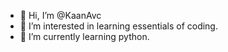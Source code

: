- 👋 Hi, I’m @KaanAvc
- 👀 I’m interested in learning essentials of coding.
- 🌱 I’m currently learning python.


<!---
KaanAvc/KaanAvc is a ✨ special ✨ repository because its `README.md` (this file) appears on your GitHub profile.
You can click the Preview link to take a look at your changes.
--->
